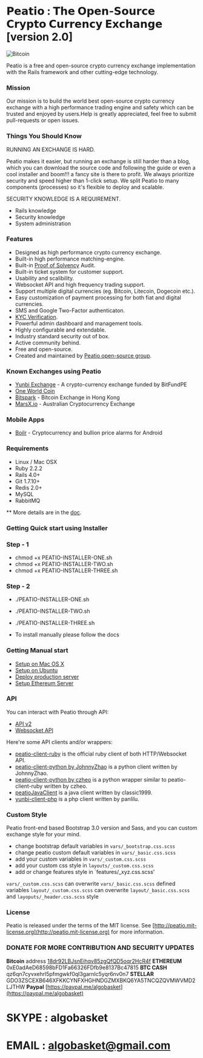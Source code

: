 𝗣𝗲𝗮𝘁𝗶𝗼 : 𝗧𝗵𝗲 𝗢𝗽𝗲𝗻-𝗦𝗼𝘂𝗿𝗰𝗲 𝗖𝗿𝘆𝗽𝘁𝗼 𝗖𝘂𝗿𝗿𝗲𝗻𝗰𝘆 𝗘𝘅𝗰𝗵𝗮𝗻𝗴𝗲 [version 2.0]
=====================================
![Bitcoin](http://peatio.info/images/ads/peatio-aminate.jpeg)

Peatio is a free and open-source crypto currency exchange implementation with the Rails framework and other cutting-edge technology.


### Mission

Our mission is to build the world best open-source crypto currency exchange with a high performance trading engine and safety which can be trusted and enjoyed by users.Help is greatly appreciated, feel free to submit pull-requests or open issues.


### Things You Should Know ###

RUNNING AN EXCHANGE IS HARD.

Peatio makes it easier, but running an exchange is still harder than a blog, which you can download the source code and following the guide or even a cool installer and boom!!! a fancy site is there to profit. We always prioritize security and speed higher than 1-click setup. We split Peatio to many components (processes) so it's flexible to deploy and scalable.

SECURITY KNOWLEDGE IS A REQUIREMENT.

* Rails knowledge
* Security knowledge
* System administration


### Features

* Designed as high performance crypto currency exchange.
* Built-in high performance matching-engine.
* Built-in [Proof of Solvency](https://iwilcox.me.uk/2014/proving-bitcoin-reserves) Audit.
* Built-in ticket system for customer support.
* Usability and scalibility.
* Websocket API and high frequency trading support.
* Support multiple digital currencies (eg. Bitcoin, Litecoin, Dogecoin etc.).
* Easy customization of payment processing for both fiat and digital currencies.
* SMS and Google Two-Factor authenticaton.
* [KYC Verification](http://en.wikipedia.org/wiki/Know_your_customer).
* Powerful admin dashboard and management tools.
* Highly configurable and extendable.
* Industry standard security out of box.
* Active community behind.
* Free and open-source.
* Created and maintained by [Peatio open-source group](http://peat.io).


### Known Exchanges using Peatio

* [Yunbi Exchange](https://yunbi.com) - A crypto-currency exchange funded by BitFundPE
* [One World Coin](https://oneworldcoin.com)
* [Bitspark](https://bitspark.io) - Bitcoin Exchange in Hong Kong
* [MarsX.io](https://acx.io) - Australian Cryptocurrency Exchange

### Mobile Apps ###

* [Boilr](https://github.com/andrefbsantos/boilr) - Cryptocurrency and bullion price alarms for Android

### Requirements

* Linux / Mac OSX
* Ruby 2.2.2
* Rails 4.0+
* Git 1.7.10+
* Redis 2.0+
* MySQL
* RabbitMQ

** More details are in the [doc](doc).


### Getting Quick start using Installer
   
  ### Step - 1
  
  * chmod +x PEATIO-INSTALLER-ONE.sh 
  * chmod +x PEATIO-INSTALLER-TWO.sh 
  * chmod +x PEATIO-INSTALLER-THREE.sh 
  
  ### Step - 2

   * ./PEATIO-INSTALLER-ONE.sh 
   * ./PEATIO-INSTALLER-TWO.sh 
   * ./PEATIO-INSTALLER-THREE.sh 
   
   * To install manually please follow the docs

### Getting Manual start

* [Setup on Mac OS X](https://github.com/algobasket/PeatioCryptoExchange/blob/rebuild-peatio/doc/setup-local-osx.md)
* [Setup on Ubuntu](https://github.com/algobasket/PeatioCryptoExchange/blob/rebuild-peatio/doc/setup-local-ubuntu.md)
* [Deploy production server](https://github.com/algobasket/PeatioCryptoExchange/blob/rebuild-peatio/doc/deploy-production-server.md)
* [Setup Ethereum Server](https://github.com/algobasket/PeatioCryptoExchange/blob/rebuild-peatio/doc/eth.md)

### API

You can interact with Peatio through API:

* [API v2](http://demo.peat.io/documents/api_v2?lang=en)
* [Websocket API](http://demo.peat.io/documents/websocket_api)

Here're some API clients and/or wrappers:

* [peatio-client-ruby](https://github.com/peatio/peatio-client-ruby) is the official ruby client of both HTTP/Websocket API.
* [peatio-client-python by JohnnyZhao](https://github.com/JohnnyZhao/peatio-client-python) is a python client written by JohnnyZhao.
* [peatio-client-python by czheo](https://github.com/JohnnyZhao/peatio-client-python) is a python wrapper similar to peatio-client-ruby written by czheo.
* [peatioJavaClient](https://github.com/classic1999/peatioJavaClient.git) is a java client written by classic1999.
* [yunbi-client-php](https://github.com/panlilu/yunbi-client-php) is a php client written by panlilu.

### Custom Style

Peatio front-end based Bootstrap 3.0 version and Sass, and you can custom exchange style for your mind.

* change bootstrap default variables in `vars/_bootstrap.css.scss`
* change peatio custom default variables in `vars/_basic.css.scss`
* add your custom variables in `vars/_custom.css.scss`
* add your custom css style in `layouts/_custom.css.scss`
* add or change features style in `features/_xyz.css.scss'

`vars/_custom.css.scss` can overwrite `vars/_basic.css.scss` defined variables
`layout/_custom.css.scss` can overwrite `layout/_basic.css.scss` and `layoputs/_header.css.scss` style

### License

Peatio is released under the terms of the MIT license. See [http://peatio.mit-license.org](http://peatio.mit-license.org) for more information.


### DONATE FOR MORE CONTRIBUTION AND SECURITY UPDATES

**Bitcoin** address [18dr92LBJsnEihqv85zgQfQD5oqr2HcR4f](https://blockchain.info/address/18dr92LBJsnEihqv85zgQfQD5oqr2HcR4f)
**ETHEREUM** 0xE0adAeD68598bFD1Fa66326FDfb9e8137Bc47815
**BTC CASH** qz6qn7cyvxehrl5pfmgwkf0ql3garnlc5yqr6nv0n7
**STELLAR**  GDO3ZSCEXB646XFKKCYNFXHGHNDGZMXBKQ6YA5TNCQZQVMWVMD2LJTHW
**Paypal** [https://paypal.me/algobasket](https://paypal.me/algobasket)

# SKYPE : algobasket
# EMAIL : algobasket@gmail.com
